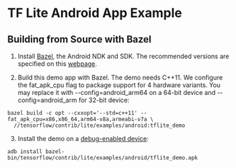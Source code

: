 # TF Lite Android App Example

## Building from Source with Bazel

1. Install [Bazel](https://docs.bazel.build/versions/master/install.html), the Android NDK and SDK. The recommended versions are specified on this [webpage](https://www.tensorflow.org/lite/demo_android).

2. Build this demo app with Bazel. The demo needs C++11. We configure the fat_apk_cpu flag to package support for 4 hardware variants. You may replace it with --config=android_arm64 on a 64-bit device and --config=android_arm for 32-bit device:

  ```shell
  bazel build -c opt --cxxopt='--std=c++11' --fat_apk_cpu=x86,x86_64,arm64-v8a,armeabi-v7a \
    //tensorflow/contrib/lite/examples/android:tflite_demo
  ```

3. Install the demo on a
   [debug-enabled device](https://github.com/tensorflow/tensorflow/tree/master/tensorflow/examples/android#install):

  ```shell
  adb install bazel-bin/tensorflow/contrib/lite/examples/android/tflite_demo.apk
  ```
